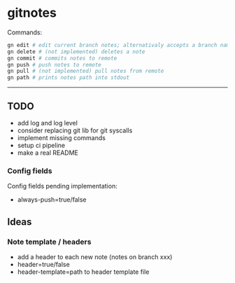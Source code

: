 # gitnotes

Commands:

```bash
gn edit # edit current branch notes; alternativaly accepts a branch name
gn delete # (not implemented) deletes a note
gn commit # commits notes to remote
gn push # push notes to remote
gn pull # (not implemented) pull notes from remote
gn path # prints notes path into stdout
```

---

## TODO

- add log and log level
- consider replacing git lib for git syscalls
- implement missing commands
- setup ci pipeline
- make a real README

### Config fields

Config fields pending implementation:

- always-push=true/false

## Ideas

### Note template / headers

- add a header to each new note (notes on branch xxx)
- header=true/false
- header-template=path to header template file
